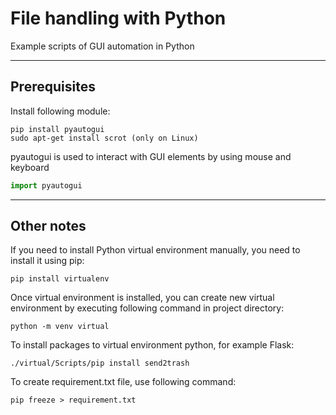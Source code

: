 # File handling with Python

Example scripts of GUI automation in Python

---

## Prerequisites

Install following module:
```console
pip install pyautogui
sudo apt-get install scrot (only on Linux)

```

pyautogui is used to interact with GUI elements by using mouse and keyboard
```python
import pyautogui
```



---


## Other notes

If you need to install Python virtual environment manually, you need to install it using pip:
```console
pip install virtualenv
```

Once virtual environment is installed, you can create new virtual environment by executing following command in project directory:
```console
python -m venv virtual
```

To install packages to virtual environment python, for example Flask:
```console
./virtual/Scripts/pip install send2trash
```

To create requirement.txt file, use following command:
```console
pip freeze > requirement.txt
```